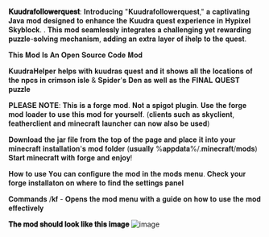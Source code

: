 **𝐊𝐮𝐮𝐝𝐫𝐚𝐟𝐨𝐥𝐥𝐨𝐰𝐞𝐫𝐪𝐮𝐞𝐬𝐭**:
𝐈𝐧𝐭𝐫𝐨𝐝𝐮𝐜𝐢𝐧𝐠 "𝐊𝐮𝐮𝐝𝐫𝐚𝐟𝐨𝐥𝐥𝐨𝐰𝐞𝐫𝐪𝐮𝐞𝐬𝐭," 𝐚 𝐜𝐚𝐩𝐭𝐢𝐯𝐚𝐭𝐢𝐧𝐠 𝐉𝐚𝐯𝐚 𝐦𝐨𝐝 𝐝𝐞𝐬𝐢𝐠𝐧𝐞𝐝 𝐭𝐨 𝐞𝐧𝐡𝐚𝐧𝐜𝐞 𝐭𝐡𝐞 𝐊𝐮𝐮𝐝𝐫𝐚 𝐪𝐮𝐞𝐬𝐭 𝐞𝐱𝐩𝐞𝐫𝐢𝐞𝐧𝐜𝐞 𝐢𝐧 𝐇𝐲𝐩𝐢𝐱𝐞𝐥 𝐒𝐤𝐲𝐛𝐥𝐨𝐜𝐤. . 𝐓𝐡𝐢𝐬 𝐦𝐨𝐝 𝐬𝐞𝐚𝐦𝐥𝐞𝐬𝐬𝐥𝐲 𝐢𝐧𝐭𝐞𝐠𝐫𝐚𝐭𝐞𝐬 𝐚 𝐜𝐡𝐚𝐥𝐥𝐞𝐧𝐠𝐢𝐧𝐠 𝐲𝐞𝐭 𝐫𝐞𝐰𝐚𝐫𝐝𝐢𝐧𝐠 𝐩𝐮𝐳𝐳𝐥𝐞-𝐬𝐨𝐥𝐯𝐢𝐧𝐠 𝐦𝐞𝐜𝐡𝐚𝐧𝐢𝐬𝐦, 𝐚𝐝𝐝𝐢𝐧𝐠 𝐚𝐧 𝐞𝐱𝐭𝐫𝐚 𝐥𝐚𝐲𝐞𝐫 𝐨𝐟 𝐢𝐡𝐞𝐥𝐩 𝐭𝐨 𝐭𝐡𝐞 𝐪𝐮𝐞𝐬𝐭.

𝐓𝐡𝐢𝐬 𝐌𝐨𝐝 𝐈𝐬 𝐀𝐧 𝐎𝐩𝐞𝐧 𝐒𝐨𝐮𝐫𝐜𝐞 𝐂𝐨𝐝𝐞 𝐌𝐨𝐝

𝐊𝐮𝐮𝐝𝐫𝐚𝐇𝐞𝐥𝐩𝐞𝐫 𝐡𝐞𝐥𝐩𝐬 𝐰𝐢𝐭𝐡 𝐤𝐮𝐮𝐝𝐫𝐚𝐬 𝐪𝐮𝐞𝐬𝐭 𝐚𝐧𝐝 𝐢𝐭 𝐬𝐡𝐨𝐰𝐬 𝐚𝐥𝐥 𝐭𝐡𝐞 𝐥𝐨𝐜𝐚𝐭𝐢𝐨𝐧𝐬 𝐨𝐟 𝐭𝐡𝐞 𝐧𝐩𝐜𝐬 𝐢𝐧 𝐜𝐫𝐢𝐦𝐬𝐨𝐧 𝐢𝐬𝐥𝐞 & 𝐒𝐩𝐢𝐝𝐞𝐫'𝐬 𝐃𝐞𝐧 𝐚𝐬 𝐰𝐞𝐥𝐥 𝐚𝐬 𝐭𝐡𝐞 𝐅𝐈𝐍𝐀𝐋 𝐐𝐔𝐄𝐒𝐓 𝐩𝐮𝐳𝐳𝐥𝐞

𝐏𝐋𝐄𝐀𝐒𝐄 𝐍𝐎𝐓𝐄: 𝐓𝐡𝐢𝐬 𝐢𝐬 𝐚 𝐟𝐨𝐫𝐠𝐞 𝐦𝐨𝐝. 𝐍𝐨𝐭 𝐚 𝐬𝐩𝐢𝐠𝐨𝐭 𝐩𝐥𝐮𝐠𝐢𝐧. 𝐔𝐬𝐞 𝐭𝐡𝐞 𝐟𝐨𝐫𝐠𝐞 𝐦𝐨𝐝 𝐥𝐨𝐚𝐝𝐞𝐫 𝐭𝐨 𝐮𝐬𝐞 𝐭𝐡𝐢𝐬 𝐦𝐨𝐝 𝐟𝐨𝐫 𝐲𝐨𝐮𝐫𝐬𝐞𝐥𝐟. (𝐜𝐥𝐢𝐞𝐧𝐭𝐬 𝐬𝐮𝐜𝐡 𝐚𝐬 𝐬𝐤𝐲𝐜𝐥𝐢𝐞𝐧𝐭, 𝐟𝐞𝐚𝐭𝐡𝐞𝐫𝐜𝐥𝐢𝐞𝐧𝐭 𝐚𝐧𝐝 𝐦𝐢𝐧𝐞𝐜𝐫𝐚𝐟𝐭 𝐥𝐚𝐮𝐧𝐜𝐡𝐞𝐫 𝐜𝐚𝐧 𝐧𝐨𝐰 𝐚𝐥𝐬𝐨 𝐛𝐞 𝐮𝐬𝐞𝐝)

𝐃𝐨𝐰𝐧𝐥𝐨𝐚𝐝 𝐭𝐡𝐞 𝐣𝐚𝐫 𝐟𝐢𝐥𝐞 𝐟𝐫𝐨𝐦 𝐭𝐡𝐞 𝐭𝐨𝐩 𝐨𝐟 𝐭𝐡𝐞 𝐩𝐚𝐠𝐞 𝐚𝐧𝐝 𝐩𝐥𝐚𝐜𝐞 𝐢𝐭 𝐢𝐧𝐭𝐨 𝐲𝐨𝐮𝐫 𝐦𝐢𝐧𝐞𝐜𝐫𝐚𝐟𝐭 𝐢𝐧𝐬𝐭𝐚𝐥𝐥𝐚𝐭𝐢𝐨𝐧'𝐬 𝐦𝐨𝐝 𝐟𝐨𝐥𝐝𝐞𝐫 (𝐮𝐬𝐮𝐚𝐥𝐥𝐲 %𝐚𝐩𝐩𝐝𝐚𝐭𝐚%/.𝐦𝐢𝐧𝐞𝐜𝐫𝐚𝐟𝐭/𝐦𝐨𝐝𝐬) 𝐒𝐭𝐚𝐫𝐭 𝐦𝐢𝐧𝐞𝐜𝐫𝐚𝐟𝐭 𝐰𝐢𝐭𝐡 𝐟𝐨𝐫𝐠𝐞 𝐚𝐧𝐝 𝐞𝐧𝐣𝐨𝐲!

𝐇𝐨𝐰 𝐭𝐨 𝐮𝐬𝐞 𝐘𝐨𝐮 𝐜𝐚𝐧 𝐜𝐨𝐧𝐟𝐢𝐠𝐮𝐫𝐞 𝐭𝐡𝐞 𝐦𝐨𝐝 𝐢𝐧 𝐭𝐡𝐞 𝐦𝐨𝐝𝐬 𝐦𝐞𝐧𝐮. 𝐂𝐡𝐞𝐜𝐤 𝐲𝐨𝐮𝐫 𝐟𝐨𝐫𝐠𝐞 𝐢𝐧𝐬𝐭𝐚𝐥𝐥𝐚𝐭𝐨𝐧 𝐨𝐧 𝐰𝐡𝐞𝐫𝐞 𝐭𝐨 𝐟𝐢𝐧𝐝 𝐭𝐡𝐞 𝐬𝐞𝐭𝐭𝐢𝐧𝐠𝐬 𝐩𝐚𝐧𝐞𝐥

𝐂𝐨𝐦𝐦𝐚𝐧𝐝𝐬 /𝐤𝐟 - 𝐎𝐩𝐞𝐧𝐬 𝐭𝐡𝐞 𝐦𝐨𝐝 𝐦𝐞𝐧𝐮 𝐰𝐢𝐭𝐡 𝐚 𝐠𝐮𝐢𝐝𝐞 𝐨𝐧 𝐡𝐨𝐰 𝐭𝐨 𝐮𝐬𝐞 𝐭𝐡𝐞 𝐦𝐨𝐝 𝐞𝐟𝐟𝐞𝐜𝐭𝐢𝐯𝐞𝐥𝐲

**𝐓𝐡𝐞 𝐦𝐨𝐝 𝐬𝐡𝐨𝐮𝐥𝐝 𝐥𝐨𝐨𝐤 𝐥𝐢𝐤𝐞 𝐭𝐡𝐢𝐬 𝐢𝐦𝐚𝐠𝐞**
![image](https://github.com/user-attachments/assets/12ef3eaf-100b-4c34-8826-9a493cd5d80e)
